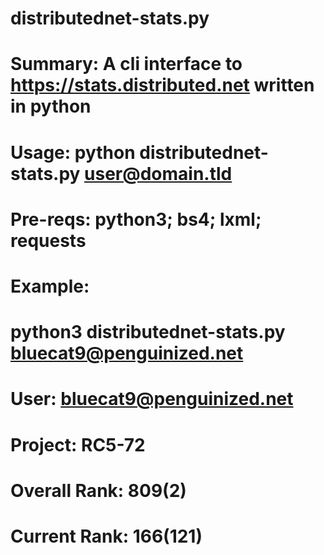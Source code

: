 # distributednet-stats.py
# Summary: A cli interface to https://stats.distributed.net written in python
# Usage: python distributednet-stats.py <user@domain.tld>
# Pre-reqs: python3; bs4; lxml; requests
#
# Example: 
# python3 distributednet-stats.py bluecat9@penguinized.net
# User: bluecat9@penguinized.net
# Project: RC5-72 
# Overall Rank: 809(2) 
# Current Rank: 166(121) 
